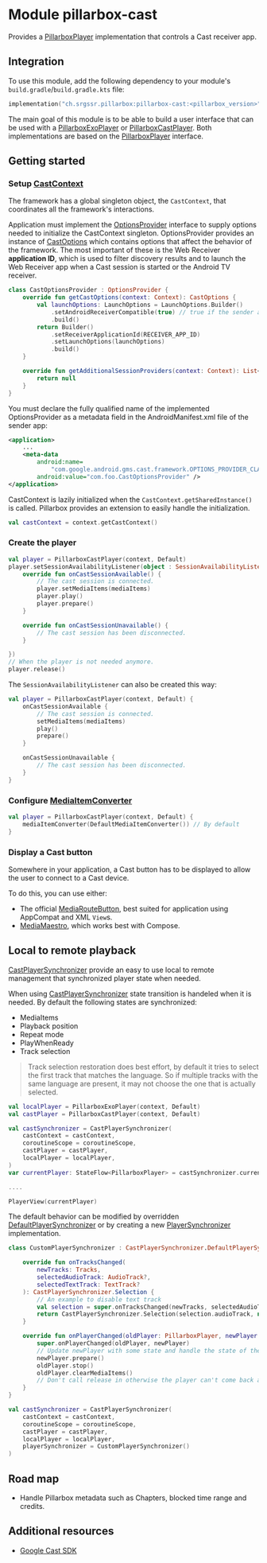 # Module pillarbox-cast

Provides a [PillarboxPlayer][ch.srgssr.pillarbox.player.PillarboxPlayer] implementation that controls a Cast receiver app.

## Integration

To use this module, add the following dependency to your module's `build.gradle`/`build.gradle.kts` file:

```kotlin
implementation("ch.srgssr.pillarbox:pillarbox-cast:<pillarbox_version>")
```

The main goal of this module is to be able to build a user interface that can be used with a [PillarboxExoPlayer][ch.srgssr.pillarbox.player.PillarboxExoPlayer] or [PillarboxCastPlayer][ch.srgssr.pillarbox.cast.PillarboxCastPlayer]. Both
implementations are based on the [PillarboxPlayer][ch.srgssr.pillarbox.player.PillarboxPlayer] interface.

## Getting started

### Setup [CastContext][cast-context]

The framework has a global singleton object, the `CastContext`, that coordinates all the framework's interactions.

Application must implement the [OptionsProvider][cast-options-provider] interface to supply options needed to initialize the CastContext singleton. 
OptionsProvider provides an instance of [CastOptions][cast-options] which contains options that affect the behavior of the framework. 
The most important of these is the Web Receiver **application ID**,
which is used to filter discovery results and to launch the Web Receiver app when a Cast session is started or the Android TV receiver.

```kotlin
class CastOptionsProvider : OptionsProvider {
    override fun getCastOptions(context: Context): CastOptions {
        val launchOptions: LaunchOptions = LaunchOptions.Builder()
            .setAndroidReceiverCompatible(true) // true if the sender application is compatible with the Android TV receiver.
            .build()
        return Builder()
            .setReceiverApplicationId(RECEIVER_APP_ID)
            .setLaunchOptions(launchOptions)
            .build()
    }

    override fun getAdditionalSessionProviders(context: Context): List<SessionProvider>? {
        return null
    }
}
```
You must declare the fully qualified name of the implemented OptionsProvider as a metadata field in the AndroidManifest.xml file of the sender app:

```xml
<application>
    ...
    <meta-data
        android:name=
            "com.google.android.gms.cast.framework.OPTIONS_PROVIDER_CLASS_NAME"
        android:value="com.foo.CastOptionsProvider" />
</application>
```

CastContext is lazily initialized when the `CastContext.getSharedInstance()` is called.
Pillarbox provides an extension to easily handle the initialization.

```kotlin
val castContext = context.getCastContext()
```

### Create the player

```kotlin
val player = PillarboxCastPlayer(context, Default)
player.setSessionAvailabilityListener(object : SessionAvailabilityListener {
    override fun onCastSessionAvailable() {
        // The cast session is connected.
        player.setMediaItems(mediaItems)
        player.play()
        player.prepare()
    }

    override fun onCastSessionUnavailable() {
        // The cast session has been disconnected.
    }

})
// When the player is not needed anymore.
player.release()
```

The `SessionAvailabilityListener` can also be created this way:

```kotlin
val player = PillarboxCastPlayer(context, Default) {
    onCastSessionAvailable {
        // The cast session is connected.
        setMediaItems(mediaItems)
        play()
        prepare()
    }

    onCastSessionUnavailable {
        // The cast session has been disconnected.
    }
}
```

### Configure [MediaItemConverter][androidx.media3.cast.MediaItemConverter]

```kotlin
val player = PillarboxCastPlayer(context, Default) {
    mediaItemConverter(DefaultMediaItemConverter()) // By default
}
```

### Display a Cast button

Somewhere in your application, a Cast button has to be displayed to allow the user to connect to a Cast device.

To do this, you can use either:
- The official [MediaRouteButton][media-route-button], best suited for application using AppCompat and XML `View`s.
- [MediaMaestro][androidx-mediarouter-compose], which works best with Compose.

## Local to remote playback

[CastPlayerSynchronizer][ch.srgssr.pillarbox.cast.CastPlayerSynchronizer] provide an easy to use local to remote management that synchronized player state when needed.

When using [CastPlayerSynchronizer][ch.srgssr.pillarbox.cast.CastPlayerSynchronizer] state transition is handeled when it is needed. By default the following states are synchronized:
- MediaItems
- Playback position
- Repeat mode
- PlayWhenReady
- Track selection

> 
> Track selection restoration does best effort, by default it tries to select the first track that matches the language. So if multiple tracks with the same language are present, it may not choose the one that is actually selected.

```kotlin
val localPlayer = PillarboxExoPlayer(context, Default)
val castPlayer = PillarboxCastPlayer(context, Default)

val castSynchronizer = CastPlayerSynchronizer(
    castContext = castContext,
    coroutineScope = coroutineScope,
    castPlayer = castPlayer,
    localPlayer = localPlayer,
)
var currentPlayer: StateFlow<PillarboxPlayer> = castSynchronizer.currentPlayer

....

PlayerView(currentPlayer)
```

The default behavior can be modified by overridden [DefaultPlayerSynchronizer][ch.srgssr.pillarbox.cast.CastPlayerSynchronizer.DefaultPlayerSynchronizer] or by creating a new [PlayerSynchronizer][ch.srgssr.pillarbox.cast.CastPlayerSynchronizer] implementation.

```kotlin
class CustomPlayerSynchronizer : CastPlayerSynchronizer.DefaultPlayerSynchronizer() {

    override fun onTracksChanged(
        newTracks: Tracks,
        selectedAudioTrack: AudioTrack?,
        selectedTextTrack: TextTrack?
    ): CastPlayerSynchronizer.Selection {
        // An example to disable text track
        val selection = super.onTracksChanged(newTracks, selectedAudioTrack, selectedTextTrack)
        return CastPlayerSynchronizer.Selection(selection.audioTrack, null)
    }

    override fun onPlayerChanged(oldPlayer: PillarboxPlayer, newPlayer: PillarboxPlayer) {
        super.onPlayerChanged(oldPlayer, newPlayer)
        // Update newPlayer with some state and handle the state of the oldPlayer.
        newPlayer.prepare()
        oldPlayer.stop()
        oldPlayer.clearMediaItems()
        // Don't call release in otherwise the player can't come back after.
    }
}

val castSynchronizer = CastPlayerSynchronizer(
    castContext = castContext,
    coroutineScope = coroutineScope,
    castPlayer = castPlayer,
    localPlayer = localPlayer,
    playerSynchronizer = CustomPlayerSynchronizer()
)
```

## Road map

- Handle Pillarbox metadata such as Chapters, blocked time range and credits.

## Additional resources

- [Google Cast SDK](https://developers.google.com/cast/docs/android_sender)

[ch.srgssr.pillarbox.player.PillarboxPlayer]: https://android.pillarbox.ch/api/pillarbox-player/ch.srgssr.pillarbox.player/-pillarbox-player/index.html
[ch.srgssr.pillarbox.player.PillarboxExoPlayer]: https://android.pillarbox.ch/api/pillarbox-player/ch.srgssr.pillarbox.player/-pillarbox-exo-player.html
[ch.srgssr.pillarbox.cast.PillarboxCastPlayer]: https://android.pillarbox.ch/api/pillarbox-cast/ch.srgssr.pillarbox.cast/-pillarbox-cast-player/index.html
[ch.srgssr.pillarbox.cast.CastPlayerSynchronizer]: https://android.pillarbox.ch/api/pillarbox-cast/ch.srgssr.pillarbox.cast/-cast-player-synchronizer/index.html
[ch.srgssr.pillarbox.cast.CastPlayerSynchronizer.DefaultPlayerSynchronizer]: https://android.pillarbox.ch/api/pillarbox-cast/ch.srgssr.pillarbox.cast/-cast-player-synchronizer/-default-player-synchronizer/index.html
[ch.srgssr.pillarbox.cast.CastPlayerSynchronizer.PlayerSynchronizer]: https://android.pillarbox.ch/api/pillarbox-cast/ch.srgssr.pillarbox.cast/-cast-player-synchronizer/-player-synchronizer/index.html
[androidx.media3.cast.MediaItemConverter]: https://developer.android.com/reference/androidx/media3/cast/MediaItemConverter
[androidx-mediarouter-compose]: https://srgssr.github.io/MediaMaestro/
[media-route-button]: https://developer.android.com/reference/androidx/mediarouter/app/MediaRouteButton
[cast-context]: https://developers.google.com/android/reference/com/google/android/gms/cast/framework/CastContext
[cast-options]: https://developers.google.com/android/reference/com/google/android/gms/cast/framework/CastOptions
[cast-options-provider]: https://developers.google.com/android/reference/com/google/android/gms/cast/framework/OptionsProvider
